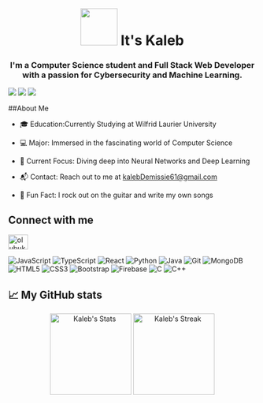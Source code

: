 <h1 align="center"> <img src="https://media.giphy.com/media/3o6ZtpxSZbQRRnwCKQ/giphy.gif" width="75"> It's Kaleb</h1>
 </h1>
<h3 align="center"> I'm a Computer Science student and Full Stack Web Developer with a passion for Cybersecurity and Machine Learning.</h3>

<!--Profile Badges-->
![](https://komarev.com/ghpvc/?username=Captain-Kad&color=red&style=for-the-badge)
![](https://img.shields.io/github/followers/Captain-Kad?color=orange&style=for-the-badge)
![](https://img.shields.io/badge/Favorite%20IDE-Vscode-blue?style=for-the-badge)

##About Me

- 🎓 Education:Currently Studying at Wilfrid Laurier University

- 💻 Major: Immersed in the fascinating world of Computer Science

- 🧠 Current Focus: Diving deep into Neural Networks and Deep Learning

- 📬 Contact: Reach out to me at kalebDemissie61@gmail.com

- 🎸 Fun Fact: I rock out on the guitar and write my own songs


## Connect with me
<p align="left">
<a href="https://www.linkedin.com/in/kaleb-demissie-7a302a267/"target="blank"><img align="center" src="https://raw.githubusercontent.com/rahuldkjain/github-profile-readme-generator/master/src/images/icons/Social/linked-in-alt.svg" alt="olubukunmi kadri" height="30" width="40" /></a>
</p>

</div>


<div class="badges-intro">

<div class="badges-intro">

![JavaScript](https://img.shields.io/badge/-JavaScript-000000?style=flat&logo=javascript&logoColor=F7DF1E)
![TypeScript](https://img.shields.io/badge/-TypeScript-000000?style=flat&logo=typescript&logoColor=3178C6)
![React](https://img.shields.io/badge/-React-000000?style=flat&logo=react&logoColor=61DAFB)
![Python](https://img.shields.io/badge/-Python-000000?style=flat&logo=python&logoColor=3776AB)
![Java](https://img.shields.io/badge/-Java-000000?style=flat&logo=java&logoColor=007396)
![Git](https://img.shields.io/badge/-Git-000000?style=flat&logo=git&logoColor=F05032)
![MongoDB](https://img.shields.io/badge/-MongoDB-000000?style=flat&logo=mongodb&logoColor=47A248)
![HTML5](https://img.shields.io/badge/-HTML5-000000?style=flat&logo=html5&logoColor=E34F26)
![CSS3](https://img.shields.io/badge/-CSS3-000000?style=flat&logo=css3&logoColor=1572B6)
![Bootstrap](https://img.shields.io/badge/-Bootstrap-000000?style=flat&logo=bootstrap&logoColor=7952B3)
![Firebase](https://img.shields.io/badge/-Firebase-000000?style=flat&logo=firebase&logoColor=FFCA28)
![C](https://img.shields.io/badge/-C-000000?style=flat&logo=c&logoColor=A8B9CC)
![C++](https://img.shields.io/badge/-C++-000000?style=flat&logo=cplusplus&logoColor=00599C)

</div>

</div>

## 📈 My GitHub stats

<div class="badges-githubstats">
  <p align="center">
    <img src="https://github-readme-stats.vercel.app/api?username=Kaleb&theme=tokyonight&show_icons=true&hide_border=true&count_private=true" alt="Kaleb's Stats" height="165">
    <img src="https://github-readme-streak-stats.herokuapp.com/?user=Kaleb&theme=tokyonight&hide_border=true" alt="Kaleb's Streak" height="165">
  </p>
</div>





